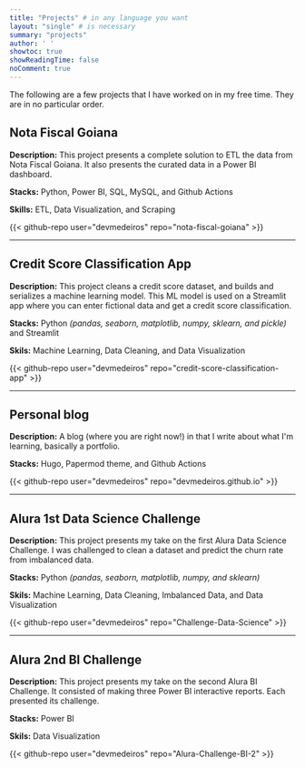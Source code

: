 ```yaml
---
title: "Projects" # in any language you want
layout: "single" # is necessary
summary: "projects"
author: ' '
showtoc: true
showReadingTime: false
noComment: true
---
```


The following are a few projects that I have worked on in my free time. They are in no particular order.

## Nota Fiscal Goiana

**Description:** This project presents a complete solution to ETL the data from Nota Fiscal Goiana. It also presents the curated data in a Power BI dashboard.

**Stacks:** Python, Power BI, SQL, MySQL, and Github Actions

**Skills:** ETL, Data Visualization, and Scraping

{{< github-repo user="devmedeiros" repo="nota-fiscal-goiana" >}}

---

## Credit Score Classification App

**Description:** This project cleans a credit score dataset, and builds and serializes a machine learning model. This ML model is used on a Streamlit app where you can enter fictional data and get a credit score classification.

**Stacks:** Python _(pandas, seaborn, matplotlib, numpy, sklearn, and pickle)_ and Streamlit

**Skils:** Machine Learning, Data Cleaning, and Data Visualization

{{< github-repo user="devmedeiros" repo="credit-score-classification-app" >}}

---

## Personal blog

**Description:** A blog (where you are right now!) in that I write about what I'm learning, basically a portfolio.

**Stacks:** Hugo, Papermod theme, and Github Actions

{{< github-repo user="devmedeiros" repo="devmedeiros.github.io" >}}

---

## Alura 1st Data Science Challenge

**Description:** This project presents my take on the first Alura Data Science Challenge. I was challenged to clean a dataset and predict the churn rate from imbalanced data.

**Stacks:** Python _(pandas, seaborn, matplotlib, numpy, and sklearn)_

**Skils:** Machine Learning, Data Cleaning, Imbalanced Data, and Data Visualization

{{< github-repo user="devmedeiros" repo="Challenge-Data-Science" >}}

---

## Alura 2nd BI Challenge

**Description:** This project presents my take on the second Alura BI Challenge. It consisted of making three Power BI interactive reports. Each presented its challenge.

**Stacks:** Power BI

**Skils:** Data Visualization

{{< github-repo user="devmedeiros" repo="Alura-Challenge-BI-2" >}}
